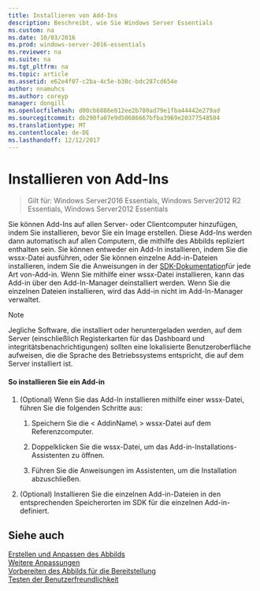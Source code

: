 ```yaml
---
title: Installieren von Add-Ins
description: Beschreibt, wie Sie Windows Server Essentials
ms.custom: na
ms.date: 10/03/2016
ms.prod: windows-server-2016-essentials
ms.reviewer: na
ms.suite: na
ms.tgt_pltfrm: na
ms.topic: article
ms.assetid: e62e4f07-c2ba-4c5e-b30c-bdc287cd654e
author: nnamuhcs
ms.author: coreyp
manager: dongill
ms.openlocfilehash: d00cb6886e812ee2b780ad79e1fba44442e279ad
ms.sourcegitcommit: db290fa07e9d50686667bfba3969e20377548504
ms.translationtype: MT
ms.contentlocale: de-DE
ms.lasthandoff: 12/12/2017
---
```

# <a name="install-add-ins"></a>Installieren von Add-Ins

>Gilt für: Windows Server2016 Essentials, Windows Server2012 R2 Essentials, Windows Server2012 Essentials

Sie können Add-Ins auf allen Server- oder Clientcomputer hinzufügen, indem Sie installieren, bevor Sie ein Image erstellen. Diese Add-Ins werden dann automatisch auf allen Computern, die mithilfe des Abbilds repliziert enthalten sein. Sie können entweder ein Add-In installieren, indem Sie die wssx-Datei ausführen, oder Sie können einzelne Add-in-Dateien installieren, indem Sie die Anweisungen in der [SDK-Dokumentation](https://go.microsoft.com/fwlink/?LinkID=248648)für jede Art von-Add-in. Wenn Sie mithilfe einer wssx-Datei installieren, kann das Add-in über den Add-In-Manager deinstalliert werden. Wenn Sie die einzelnen Dateien installieren, wird das Add-in nicht im Add-In-Manager verwaltet.  
  
> [!NOTE]
>  Jegliche Software, die installiert oder heruntergeladen werden, auf dem Server (einschließlich Registerkarten für das Dashboard und integritätsbenachrichtigungen) sollten eine lokalisierte Benutzeroberfläche aufweisen, die die Sprache des Betriebssystems entspricht, die auf dem Server installiert ist.  
  
#### <a name="to-install-an-add-in"></a>So installieren Sie ein Add-in  
  
1.  (Optional) Wenn Sie das Add-In installieren mithilfe einer wssx-Datei, führen Sie die folgenden Schritte aus:  
  
    1.  Speichern Sie die < AddinName\ > wssx-Datei auf dem Referenzcomputer.  
  
    2.  Doppelklicken Sie die wssx-Datei, um das Add-in-Installations-Assistenten zu öffnen.  
  
    3.  Führen Sie die Anweisungen im Assistenten, um die Installation abzuschließen.  
  
2.  (Optional) Installieren Sie die einzelnen Add-in-Dateien in den entsprechenden Speicherorten im SDK für die einzelnen Add-in-definiert.  
  
## <a name="see-also"></a>Siehe auch  
 [Erstellen und Anpassen des Abbilds](Creating-and-Customizing-the-Image.md)   
 [Weitere Anpassungen](Additional-Customizations.md)   
 [Vorbereiten des Abbilds für die Bereitstellung](Preparing-the-Image-for-Deployment.md)   
 [Testen der Benutzerfreundlichkeit](Testing-the-Customer-Experience.md)
